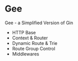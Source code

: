 # Gee

Gee - a Simplified Version of Gin

- HTTP Base
- Context & Router
- Dynamic Route & Trie
- Route Group Control
- Middlewares